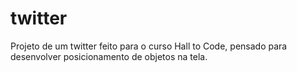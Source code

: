 # twitter
Projeto de um twitter feito para o curso Hall to Code, pensado para desenvolver posicionamento de objetos na tela. 
